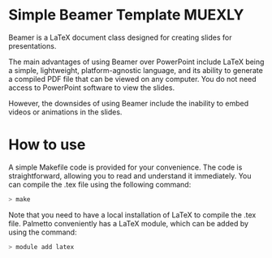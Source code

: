 # Simple Beamer Template MUEXLY

Beamer is a LaTeX document class designed for creating slides for presentations.

The main advantages of using Beamer over PowerPoint include LaTeX being a simple, lightweight, platform-agnostic language, and its ability to generate a compiled PDF file that can be viewed on any computer. You do not need access to PowerPoint software to view the slides.

However, the downsides of using Beamer include the inability to embed videos or animations in the slides.

# How to use
A simple Makefile code is provided for your convenience. The code is straightforward, allowing you to read and understand it immediately. You can compile the .tex file using the following command:

```bash
> make
```

Note that you need to have a local installation of LaTeX to compile the .tex file. Palmetto conveniently has a LaTeX module, which can be added by using the command:

```bash
> module add latex
```
